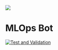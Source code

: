 ![](https://i.imgur.com/xMsWuSI.png)

# MLOps Bot

[![Test and Validation](https://github.com/Cloud-Atlas-BR/MLOpsBot/actions/workflows/test.yml/badge.svg?branch=develop)](https://github.com/Cloud-Atlas-BR/MLOpsBot/actions/workflows/test.yml)